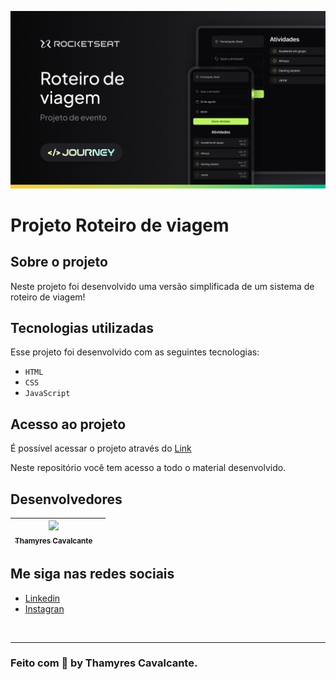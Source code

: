 ![](./geral/Capa.png)

# Projeto Roteiro de viagem

## Sobre o projeto
> 
Neste projeto foi desenvolvido uma versão simplificada de um sistema de roteiro de viagem!
> 

## Tecnologias utilizadas
Esse projeto foi desenvolvido com as seguintes tecnologias:

- `HTML`
- `CSS`
- `JavaScript`

## Acesso ao projeto

É possível acessar o projeto através do [Link](https://github.com/Thamyresmya/NLW_Journey-HTML)

Neste repositório você tem acesso a todo o material desenvolvido.


## Desenvolvedores

| [<img src="https://github.com/Thamyresmya.png" width=115><br><sub>Thamyres Cavalcante</sub>](https://github.com/Thamyresmya) |   |
| :---: | :---: 


## Me siga nas redes sociais

- [Linkedin](https://www.linkedin.com/in/thamyrescavalcante/)
- [Instagran](https://www.instagram.com/thamyres__cavalcante/)

<br>

---

### Feito com 💜 by Thamyres Cavalcante.
